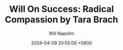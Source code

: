---
title: "Will On Success: Radical Compassion by Tara Brach"
author: Will Napolini
date: 2024-04-09 20:55:00 +0800
categories: [Mindset, Book-summaries]
tags:
  [
    radical-compassion,
    tara-brach,
    mindfulness-meditation,
    self-love,
    empathy-in-action,
    emotional-healing,
    buddhism-and-psychotherapy,
    loving-kindness,
    stress-reduction,
    compassionate-communication,
    personal-development,
    emotional-intelligence,
    self-awareness,
    forgiveness,
    acceptance,
    nonviolent-communication,
    mindfulness-based-stress-reduction,
    inner-peace
  ]
image: https://pbs.twimg.com/media/GO147vaXkAASHb9?format=jpg&name=large
alt: "Will On Success: Radical Compassion by Tara Brach"
fallback:
  -
  # Replace with the URL of your backup image
  -
  # Replace with the URL of your backup image
---